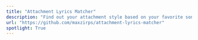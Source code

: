 ```yaml
---
title: "Attachment Lyrics Matcher"
description: "Find out your attachment style based on your favorite songs"
url: "https://github.com/maxzirps/attachment-lyrics-matcher"
spotlight: True
---
```

